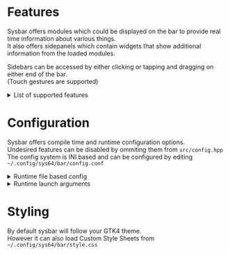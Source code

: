 # Features
Sysbar offers modules which could be displayed on the bar to provide real time information about various things.<br>
It also offers sidepanels which contain widgets that show additional information from the loaded modules.<br>

Sidebars can be accessed by either clicking or tapping and dragging on either end of the bar.<br>
(Touch gestures are supported)<br>

<details closed>
  <summary>List of supported features</summary>

* clock
  * Module: Show time and date
  * Widget: Clendar (Planned: Show events and holidays)

* weather
  * Module: Show weather
  * Widget: (Planned: Show more detailed weather info)

* tray
  * Module: Show running tray items

* hyprland
  * Module: Show window title (Planned: Workspace indicator)

* volume
  * Module: Show audio output volume level
  * Widget: Same as the module (Planned: Set volume level)

* network
  * Module: Show network type and status (Ethernet, Wireless, Cellular)
  * Control: (Planned: Show nearby wireless networks)

* battery
  * Module: Show battery level and status (Charging, Discharging)
  * Control: (Planned: Show additional power stuff, Set power plan)

* notification
  * Widget: Show notifications

* taskbar
  * Module: Show running toplevels

* backlight
  * Module: Show backlight level
  * Widget: Show and set backlight brightness levels

* menu
  * Module: Shows a simple button to open or close an app launcher

* mpris
  * Module: Show currently playing song
  * Widget: Same as the above but with controls and album art

* bluetooth
  * Module: Show bluetooth status (Connected, Disconnected)
  * Control: (Planned: Show nearby bluetooth devices)

* cellular
  * Module: Show cellular signal strength
  * Control: (Planned: Ability to connect/disconnect to/from cellular networks)
</details>

# Configuration
Sysbar offers compile time and runtime configuration options.<br>
Undesired features can be disabled by ommiting them from `src/config.hpp`<br>
The config system is INI based and can be configured by editing `~/.config/sys64/bar/config.conf`<br>

<details closed>
  <summary>Runtime file based config</summary>

| section              | default                     | description                                        |
|----------------------|-----------------------------|----------------------------------------------------|
| [main]               |                             | Primary configuration                              |
| position             | 0                           | 0 = top 1 = right 2 = bottom 3 = left              |
| size                 | 40                          | Height or width depending on position              |
| verbose              | false                       | Verbose output (For debugging)                     |
| main-monitor         | HDMI-A-1                    | Monitor output name (DP-1, HDMI-A-1, ect..)        |
| modules-start        | clock,weather,tray          | Modules shown at the start of the bar (Left/Top)   |
| modules-center       | hyprland                    | Modules shown in the middle of the bar             |
| modules-end          | volume,network,notification | Modules shown at the end of the bar (Right/Bottom) |
| sidepanel-start-size | 350                         | Start (Left/Top) sidepanel (Width/Height)          |
| sidepanel-end-size   | 350                         | End (Right/Bottom) sidepanel (Width/Height)        |
|&nbsp;                |                             |                                                    |
| [clock]              |                             | Clock module configuration                         |
| interval             | 1000                        | How long (in ms) to refresh the time               |
| label-format         | %H:%M                       | [Label format](https://www.man7.org/linux/man-pages/man1/date.1.html) |
| tooltip-format       | %Y/%m/%d                    | Same as the above but for the tooltip              |
| widget-layout        | 0044                        | [XYWH (Single digit values to position the widget)](https://gnome.pages.gitlab.gnome.org/gtkmm/classGtk_1_1Grid.html#a2f3d5ceb9a1c2f491b541aa56ebdc1e8)  |
|&nbsp;                |                             |                                                    |
| [weather]            |                             | Weather module configuration                       |
| url                  | https://wttr.in/?format=j1  | [wttr.in](https://github.com/chubin/wttr.in) Cool project, Consider supporting the dev out |
| unit                 | f                           | Temperature unit **C**elsius or **F**ahrenheit     |
|&nbsp;                |                             |                                                    |
| [hyprland]           |                             | Hyprland module configuration                      |
| character-limit      | 128                         | Label character limit so the text won't get funky  |
|&nbsp;                |                             |                                                    |
| [volume]             |                             | Volume module configuration                        |
| show-label           | false                       | Show the volume level as text                      |
| widget-layout        | 0441                        | [XYWH (Single digit values to position the widget)](https://gnome.pages.gitlab.gnome.org/gtkmm/classGtk_1_1Grid.html#a2f3d5ceb9a1c2f491b541aa56ebdc1e8)  |
|&nbsp;                |                             |                                                    |
| [network]            |                             | Network module configuration                       |
| show-label           | false                       | Show signal strength as text                       |
|&nbsp;                |                             |                                                    |
| [battery]            |                             | Battery module configuration                       |
| show-label           | false                       | Show charge level as text                          |
|&nbsp;                |                             |                                                    |
| [notification]       |                             | Notification widget configuration                  |
| command              | ffplay /usr/share/..        | Command to run whenever you recieve a notification |
|&nbsp;                |                             |                                                    |
| [backlight]          |                             | Backlight module configuration                     |
| path                 |                             | Path to backlight (/sys/class/backlight/panel)     |
| show-icon            | true                        | Show brightness level as an icon                   |
| show-label           | true                        | Show brightness level as text                      |
| widget-layout        | 0341                        | [XYWH (Single digit values to position the widget)](https://gnome.pages.gitlab.gnome.org/gtkmm/classGtk_1_1Grid.html#a2f3d5ceb9a1c2f491b541aa56ebdc1e8)  |
|&nbsp;                |                             |                                                    |
| [taskbar]            |                             | Taskbar module configuration                       |
| text-length          | 14                          | Window title length                                |
| icon-size            | 32                          | Size of the icons                                  |
|&nbsp;                |                             |                                                    |
| [mpris]              |                             | Mpris module configuration                         |
| show-icon            | true                        | Show player status as an icon                      |
| show-label           | true                        | Show album name as text                            |
| widget-layout        | 0142                        | [XYWH (Single digit values to position the widget)](https://gnome.pages.gitlab.gnome.org/gtkmm/classGtk_1_1Grid.html#a2f3d5ceb9a1c2f491b541aa56ebdc1e8)  |
|&nbsp;                |                             |                                                    |
| [cellular]           |                             | Cellular module configuration                      |
| show-icon            | true                        | Show signal strength as an icon                    |
| show-label           | false                       | Show signal strength as text                       |
</details>

<details closed>
  <summary>Runtime launch arguments</summary>

```
  -p	Set position
  -s	Set start modules (modules on the left side)
  -c	Set center modules (modules in the middle)
  -e	Set end modules (modules on the right side)
  -S	Set bar size (Height or Width depending on position)
  -V	Be more verbose
  -v	Prints version info
```
</details>

# Styling
By default sysbar will follow your GTK4 theme.<br>
However it can also load Custom Style Sheets from `~/.config/sys64/bar/style.css`
